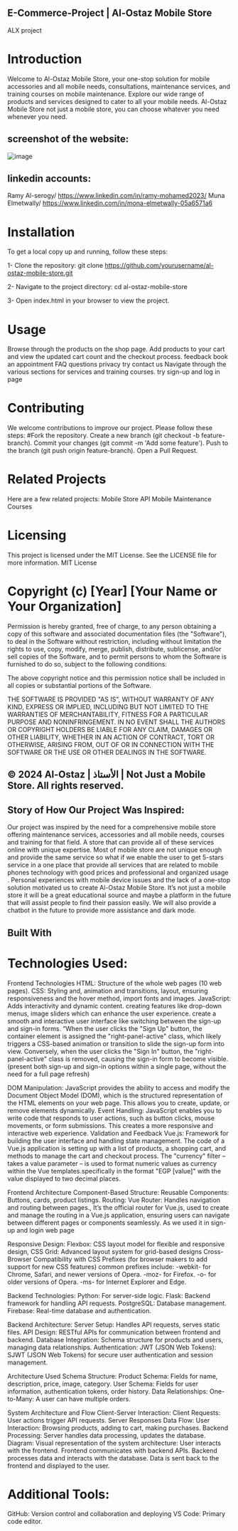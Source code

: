## E-Commerce-Project | Al-Ostaz Mobile Store

ALX project 

# Introduction
Welcome to Al-Ostaz Mobile Store, your one-stop solution for mobile accessories and all mobile needs, consultations, maintenance services, and training courses on mobile maintenance. Explore our wide range of products and services designed to cater to all your mobile needs.
Al-Ostaz Mobile Store not just a mobile store, you can choose whatever you need whenever you need.

 ## screenshot of the website:
![image](https://github.com/Muna-Elmetwally/E-Commerce-Project/assets/141143414/8efbd2be-0042-4847-b8bb-ebc9264811bb)

## linkedin accounts: 
Ramy Al-serogy/   https://www.linkedin.com/in/ramy-mohamed2023/
Muna Elmetwally/  https://www.linkedin.com/in/mona-elmetwally-05a6571a6

# Installation
To get a local copy up and running, follow these steps:

1- Clone the repository:
git clone https://github.com/yourusername/al-ostaz-mobile-store.git

2- Navigate to the project directory:
cd al-ostaz-mobile-store

3- Open index.html in your browser to view the project.

# Usage
Browse through the products on the shop page.
Add products to your cart and view the updated cart count and the checkout process.
feedback
book an appointment
FAQ questions
privacy
try contact us
Navigate through the various sections for services and training courses.
try sign-up and log in page

# Contributing
We welcome contributions to improve our project. Please follow these steps:
#Fork the repository.
Create a new branch (git checkout -b feature-branch).
Commit your changes (git commit -m 'Add some feature').
Push to the branch (git push origin feature-branch).
Open a Pull Request.


# Related Projects
Here are a few related projects:
Mobile Store API
Mobile Maintenance Courses

# Licensing
This project is licensed under the MIT License. See the LICENSE file for more information.
MIT License

# Copyright (c) [Year] [Your Name or Your Organization]

Permission is hereby granted, free of charge, to any person obtaining a copy
of this software and associated documentation files (the "Software"), to deal
in the Software without restriction, including without limitation the rights
to use, copy, modify, merge, publish, distribute, sublicense, and/or sell
copies of the Software, and to permit persons to whom the Software is
furnished to do so, subject to the following conditions:

The above copyright notice and this permission notice shall be included in all
copies or substantial portions of the Software.

THE SOFTWARE IS PROVIDED "AS IS", WITHOUT WARRANTY OF ANY KIND, EXPRESS OR
IMPLIED, INCLUDING BUT NOT LIMITED TO THE WARRANTIES OF MERCHANTABILITY,
FITNESS FOR A PARTICULAR PURPOSE AND NONINFRINGEMENT. IN NO EVENT SHALL THE
AUTHORS OR COPYRIGHT HOLDERS BE LIABLE FOR ANY CLAIM, DAMAGES OR OTHER
LIABILITY, WHETHER IN AN ACTION OF CONTRACT, TORT OR OTHERWISE, ARISING FROM,
OUT OF OR IN CONNECTION WITH THE SOFTWARE OR THE USE OR OTHER DEALINGS IN THE
SOFTWARE.

## © 2024 Al-Ostaz | الأستاذ | Not Just a Mobile Store. All rights reserved.

## Story of How Our Project Was Inspired:
Our project was inspired by the need for a comprehensive mobile store offering maintenance services, accessories and all mobile needs, courses and training for that field. A store that can provide all of these services online with unique expertise.
Most of mobile store are not unique enough and provide the same service so what if we enable the user to get 5-stars service in a one place that provide all services that are related to mobile phones technology with good prices and professional and organized usage .
Personal experiences with mobile device issues and the lack of a one-stop solution motivated us to create Al-Ostaz Mobile Store.
It’s not just a mobile store it will be a great educational source and maybe a platform in the future that will assist people to find their passion easily.
We will also provide a chatbot in the future to provide more assistance and dark mode.

## Built With
# Technologies Used:
Frontend Technologies
HTML: Structure of the whole web pages (10 web pages).
CSS: Styling and, animation and transitions, layout, ensuring responsiveness and the hover method, import fonts and images.
JavaScript: Adds interactivity and dynamic content.
creating features like drop-down menus, image sliders which can enhance the user experience. 
create a smooth and interactive user interface like switching between the sign-up and sign-in forms. 
“When the user clicks the "Sign Up" button, the container element is assigned the "right-panel-active" class, which likely triggers a CSS-based animation or transition to slide the sign-up form into view.  Conversely, when the user clicks the "Sign In" button, the "right-panel-active" class is removed, causing the sign-in form to become visible. (present both sign-up and sign-in options within a single page, without the need for a full page refresh)

DOM Manipulation: JavaScript provides the ability to access and modify the Document Object Model (DOM), which is the structured representation of the HTML elements on your web page. This allows you to create, update, or remove elements dynamically.
Event Handling: JavaScript enables you to write code that responds to user actions, such as button clicks, mouse movements, or form submissions. This creates a more responsive and interactive web experience.
Validation and Feedback
Vue.js: Framework for building the user interface and handling state management.
The code of  a Vue.js application is setting up with a list of products, a shopping cart, and methods to manage the cart and checkout process. The "currency" filter – takes a value parameter – is used to format numeric values as currency within the Vue templates.specifically in the format "EGP [value]" with the value displayed to two decimal places.


Frontend Architecture
Component-Based Structure:
Reusable Components: Buttons, cards, product listings.
Routing:
Vue Router: Handles navigation and routing between pages., It’s the official router for Vue.js, used to create and manage the routing in a Vue.js application,  ensuring users can navigate between different pages or components seamlessly. As we used it in sign-up and login web page

Responsive Design:
Flexbox: CSS layout model for flexible and responsive design, 
CSS Grid: Advanced layout system for grid-based designs
Cross-Browser Compatibility with CSS Prefixes (for browser makers to add support for new CSS features)
common prefixes include:
-webkit- for Chrome, Safari, and newer versions of Opera.
-moz- for Firefox.
-o- for older versions of Opera.
-ms- for Internet Explorer and Edge.

Backend Technologies:
Python: For server-side logic.
Flask: Backend framework for handling API requests.
PostgreSQL: Database management.
Firebase: Real-time database and authentication.

Backend Architecture:
Server Setup:
Handles API requests, serves static files.
API Design:
RESTful APIs for communication between frontend and backend.
Database Integration:
Schema structure for products and users, managing data relationships.
Authentication:
JWT (JSON Web Tokens): SJWT (JSON Web Tokens) for secure user authentication and session management.

Architecture Used
Schema Structure:
Product Schema: Fields for name, description, price, image, category.
User Schema: Fields for user information, authentication tokens, order history.
Data Relationships:
One-to-Many: A user can have multiple orders.

System Architecture and Flow
Client-Server Interaction:
Client Requests: User actions trigger API requests.
Server Responses
Data Flow:
User Interaction: Browsing products, adding to cart, making purchases.
Backend Processing: Server handles data processing, updates the database.
Diagram:
Visual representation of the system architecture:
User interacts with the frontend.
Frontend communicates with backend APIs. Backend processes data and interacts with the database.
Data is sent back to the frontend and displayed to the user.

# Additional Tools:
GitHub: Version control and collaboration and deploying
VS Code: Primary code editor.

